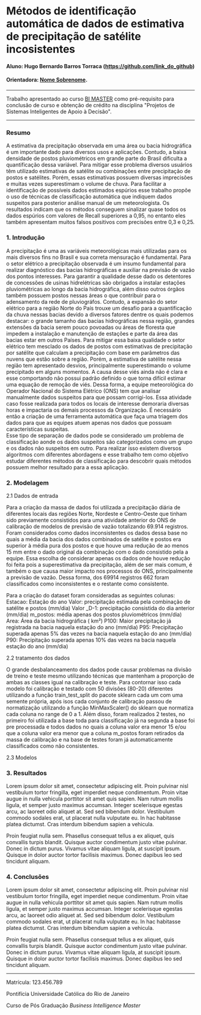 # Métodos de identificação automática de dados de estimativa de precipitação de satélite incosistentes

#### Aluno: Hugo Bernardo Barros Torraca (https://github.com/link_do_github)
#### Orientadora: [Nome Sobrenome](https://github.com/link_do_github).
---

Trabalho apresentado ao curso [BI MASTER](https://ica.puc-rio.ai/bi-master) como pré-requisito para conclusão de curso e obtenção de crédito na disciplina "Projetos de Sistemas Inteligentes de Apoio à Decisão".

---

### Resumo

A estimativa da precipitação observada em uma área ou bacia hidrográfica é um importante dado para diversos usos e aplicações. Contudo, a baixa densidade de postos pluviométricos em grande parte do Brasil dificulta a quantificação dessa variável. Para mitigar esse problema diversos usuários têm utilizado estimativas de satélite ou combinações entre precipitação de postos e satélites. Porém, essas estimativas possuem diversas imprecisões e muitas vezes superestimam o volume de chuva. Para facilitar a identificação de possíveis dados estimados espúrios esse trabalho propõe o uso de técnicas de classificação automática que indiquem dados suspeitos para posterior análise manual de um meteorologista. Os resultados indicam que os métodos conseguem sinalizar quase todos os dados espúrios com valores de Recall superiores a 0,95, no entanto eles também apresentam muitos falsos positivos com precisões entre 0,3 e 0,25.  

### 1. Introdução

A precipitação é uma as variáveis meteorológicas mais utilizadas para os mais diversos fins no Brasil e sua correta mensuração é fundamental. Para o setor elétrico a precipitação observada é um insumo fundamental para realizar diagnóstico das bacias hidrográficas e auxiliar na previsão de vazão dos pontos interesses.  Para garantir a qualidade desse dado os detentores de concessões de usinas hidrelétricas são obrigados a instalar estações pluviométricas ao longo da bacia hidrográfica, além disso outros órgãos também possuem postos nessas áreas o que contribuir para o adensamento da rede de pluviográfos. 
Contudo, a expansão do setor elétrico para a região Norte do País trouxe um desafio para a quantificação da chuva nessas bacias devido a diversos fatores dentre os quais podemos destacar:  o grande tamanho das bacias hidrográficas nessa região, grandes extensões da bacia serem pouco povoadas ou áreas de floresta que impedem a instalação e manutenção de estações e parte da área das bacias estar em outros Países.  Para mitigar essa baixa qualidade o setor elétrico tem mesclado os dados de postos com estimativas de precipitação por satélite que calculam a precipitação com base em parâmetros das nuvens que estão sobre a região.  Porém, a estimativa de satélite nessa região tem apresentado desvios, principalmente superestimando o volume precipitado em alguns momentos. A causa desse viés ainda não é clara e esse comportando não possui padrão definido o que torna difícil estimar uma equação de remoção de viés. 
Dessa forma, a equipe meteorológica do Operador Nacional do Sistema Elétrico (ONS) tem que analisar manualmente dados suspeitos para que possam corrigi-los. Essa atividade caso fosse realizada para todos os locais de interesse demoraria diversas horas e impactaria os demais processos da Organização. É necessário então a criação de uma ferramenta automática que faça uma triagem dos dados para que as equipes atuem apenas nos dados que possuam características suspeitas.  
Esse tipo de separação de dados pode se considerado um problema de classificação aonde os dados suspeitos são categorizados como um grupo e os dados não suspeitos em outro.  Para realizar isso existem diversos algoritmos com diferentes abordagens e esse trabalho tem como objetivo estudar diferentes métodos de classificação para descobrir quais métodos possuem melhor resultado para a essa aplicação.

### 2. Modelagem

2.1 Dados de entrada

Para a criação da massa de dados foi utilizada a precipitação diária de diferentes locais das regiões Norte, Nordeste e Centro-Oeste que tinham sido previamente consistidos para uma atividade anterior do ONS de calibração de modelos de previsão de vazão totalizando 69.914 registros. Foram considerados como dados inconsistentes os dados dessa base no quais a média da bacia dos dados combinados de satélite e postos era superior à média pura dos postos e que houve uma redução de ao menos 15 mm entre o dado original da combinação com o dado consistido pela a equipe.  Essa escolha de considerar apenas os dados onde houve redução foi feita pois a superestimativa da precipitação, além de ser mais comum, é também o que causa maior impacto nos processos do ONS, principalmente a previsão de vazão. Dessa forma, dos 69914 registros 662 foram classificados como inconsistentes e o restante como consistente.

Para a criação do dataset foram consideradas as seguintes colunas:
Estacao:	Estação do ano 
Valor:		precipitação estimada pela combinação de satélite e postos (mm/dia)
Valor _D-1:	precipitação consistida do dia anterior (mm/dia)
m_postos:	média apenas dos postos pluviométricos (mm/dia)
Area:		Área da bacia hidrográfica ( km²)
P100:		Maior precipitação já registrada na bacia naquela estação do ano (mm/dia)
P95: 		Precipitação superada apenas 5% das vezes na bacia naquela estação do ano (mm/dia)
P90:		Precipitação superada apenas 10% das vezes na bacia naquela estação do ano (mm/dia)

2.2 tratamento dos dados

O grande desbalanceamento dos dados pode causar problemas na divisão de treino e teste mesmo utilizando técnicas que mantenham a proporção de ambas as classes igual na calibração e teste. Para contornar isso cada modelo foi calibração e testado com 50 divisões (80-20) diferentes utilizando a função train_test_split do pacote sklearn cada um com uma semente própria, após isos cada conjunto de calibração passou de normatização utilizando a função  MinMaxScaler() do sklearn que normatiza cada coluna no range de 0 a 1. 
Além disso, foram realizados 2 testes, no primeiro foi utilizada a base toda para classificação já na segunda a base foi pre processada e todos dados no quais a coluna valor era menor 15 e/ou que a coluna valor era menor que a coluna m_postos foram retirados da massa de calibração e na base de testes foram já automaticamente classificados como não consistentes. 


2.3 Modelos


### 3. Resultados

Lorem ipsum dolor sit amet, consectetur adipiscing elit. Proin pulvinar nisl vestibulum tortor fringilla, eget imperdiet neque condimentum. Proin vitae augue in nulla vehicula porttitor sit amet quis sapien. Nam rutrum mollis ligula, et semper justo maximus accumsan. Integer scelerisque egestas arcu, ac laoreet odio aliquet at. Sed sed bibendum dolor. Vestibulum commodo sodales erat, ut placerat nulla vulputate eu. In hac habitasse platea dictumst. Cras interdum bibendum sapien a vehicula.

Proin feugiat nulla sem. Phasellus consequat tellus a ex aliquet, quis convallis turpis blandit. Quisque auctor condimentum justo vitae pulvinar. Donec in dictum purus. Vivamus vitae aliquam ligula, at suscipit ipsum. Quisque in dolor auctor tortor facilisis maximus. Donec dapibus leo sed tincidunt aliquam.

### 4. Conclusões

Lorem ipsum dolor sit amet, consectetur adipiscing elit. Proin pulvinar nisl vestibulum tortor fringilla, eget imperdiet neque condimentum. Proin vitae augue in nulla vehicula porttitor sit amet quis sapien. Nam rutrum mollis ligula, et semper justo maximus accumsan. Integer scelerisque egestas arcu, ac laoreet odio aliquet at. Sed sed bibendum dolor. Vestibulum commodo sodales erat, ut placerat nulla vulputate eu. In hac habitasse platea dictumst. Cras interdum bibendum sapien a vehicula.

Proin feugiat nulla sem. Phasellus consequat tellus a ex aliquet, quis convallis turpis blandit. Quisque auctor condimentum justo vitae pulvinar. Donec in dictum purus. Vivamus vitae aliquam ligula, at suscipit ipsum. Quisque in dolor auctor tortor facilisis maximus. Donec dapibus leo sed tincidunt aliquam.

---

Matrícula: 123.456.789

Pontifícia Universidade Católica do Rio de Janeiro

Curso de Pós Graduação *Business Intelligence Master*
